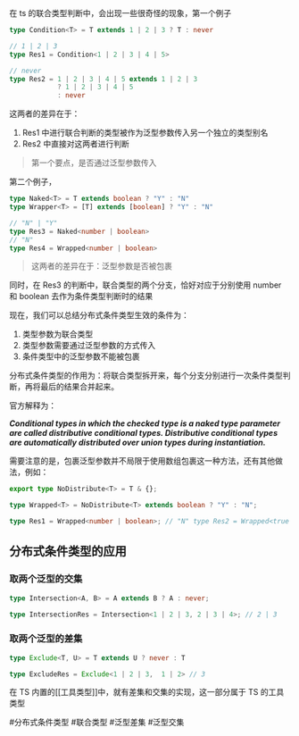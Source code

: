 在 ts 的联合类型判断中，会出现一些很奇怪的现象，第一个例子
```ts
type Condition<T> = T extends 1 | 2 | 3 ? T : never

// 1 | 2 | 3
type Res1 = Condition<1 | 2 | 3 | 4 | 5>

// never
type Res2 = 1 | 2 | 3 | 4 | 5 extends 1 | 2 | 3
			? 1 | 2 | 3 | 4 | 5
			: never
```
这两者的差异在于：
1. Res1 中进行联合判断的类型被作为泛型参数传入另一个独立的类型别名
2. Res2 中直接对这两者进行判断

>第一个要点，是否通过泛型参数传入

第二个例子，
```ts
type Naked<T> = T extends boolean ? "Y" : "N"
type Wrapper<T> = [T] extends [boolean] ? "Y" : "N"

// "N" | "Y"
type Res3 = Naked<number | boolean>
// "N"
type Res4 = Wrapped<number | boolean>
```

> 这两者的差异在于：泛型参数是否被包裹

同时，在 Res3 的判断中，联合类型的两个分支，恰好对应于分别使用 number 和 boolean 去作为条件类型判断时的结果

现在，我们可以总结分布式条件类型生效的条件为：
1. 类型参数为联合类型
2. 类型参数需要通过泛型参数的方式传入
3. 条件类型中的泛型参数不能被包裹

分布式条件类型的作用为：将联合类型拆开来，每个分支分别进行一次条件类型判断，再将最后的结果合并起来。

官方解释为：

_**Conditional types in which the checked type is a naked type parameter are called distributive conditional types. Distributive conditional types are automatically distributed over union types during instantiation.**_

需要注意的是，包裹泛型参数并不局限于使用数组包裹这一种方法，还有其他做法，例如：
```ts
export type NoDistribute<T> = T & {};

type Wrapped<T> = NoDistribute<T> extends boolean ? "Y" : "N";

type Res1 = Wrapped<number | boolean>; // "N" type Res2 = Wrapped<true | false>; // "Y" type Res3 = Wrapped<true | false | 599>; // "N"
```

## 分布式条件类型的应用

### 取两个泛型的交集

```ts
type Intersection<A, B> = A extends B ? A : never; 

type IntersectionRes = Intersection<1 | 2 | 3, 2 | 3 | 4>; // 2 | 3
```
### 取两个泛型的差集

```ts
type Exclude<T, U> = T extends U ? never : T

type ExcludeRes = Exclude<1 | 2 | 3,  1 | 2> // 3
```

在 TS 内置的[[工具类型]]中，就有差集和交集的实现，这一部分属于 TS 的工具类型

#分布式条件类型 #联合类型 #泛型差集
#泛型交集